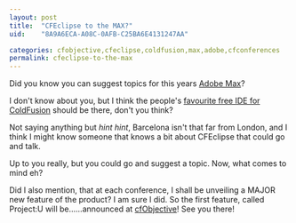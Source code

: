 ```yaml
---
layout: post
title:  "CFEclipse to the MAX?"
uid:	"8A9A6ECA-A08C-0AFB-C25BA6E4131247AA"

categories: cfobjective,cfeclipse,coldfusion,max,adobe,cfconferences
permalink: cfeclipse-to-the-max
---
```

Did you know you can suggest topics for this years <a href="http://www.adobemax2007.com/topics/information/">Adobe Max</a>?

I don't know about you, but I think the people's <a href="http://www.cfeclipse.org">favourite free IDE for ColdFusion</a> should be there, don't you think?

Not saying anything but *hint* *hint*, Barcelona isn't that far from London, and I think I might know someone that knows a  bit about CFEclipse that could go and talk.

Up to you really, but you could go and suggest a topic. Now, what comes to mind eh?

Did I also mention, that at each conference, I shall be unveiling a MAJOR new feature of the product? I am sure I did.  So the first feature, called Project:U will be......announced at <a href="http://www.cfobjective.com">cfObjective</a>! See you there!